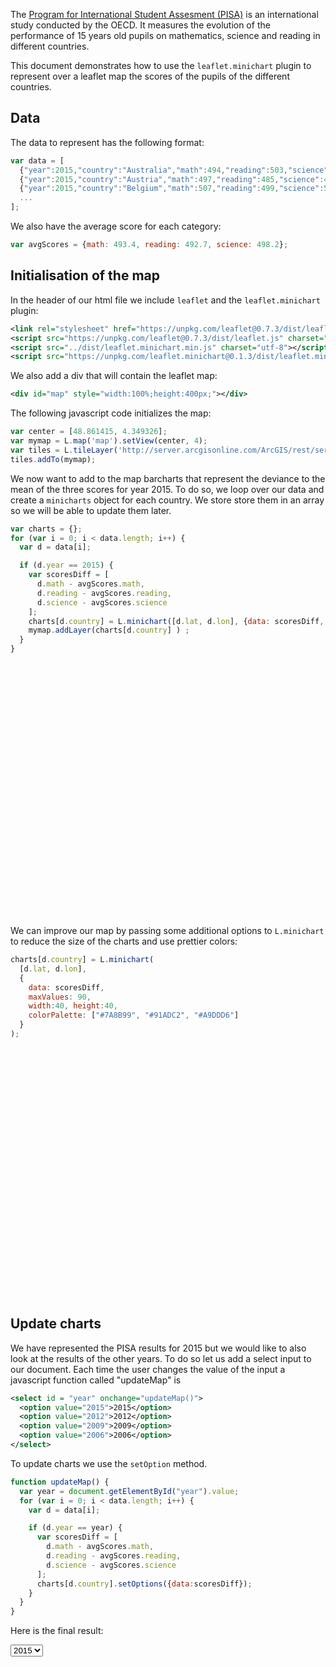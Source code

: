 The [Program for International Student Assesment (PISA)](https://en.wikipedia.org/wiki/Programme_for_International_Student_Assessment) is an international study conducted by the OECD. It measures the evolution of the performance of 15 years old pupils on mathematics, science and reading in different countries.

This document demonstrates how to use the `leaflet.minichart` plugin to represent over a leaflet map the scores of the pupils of the different countries.

## Data

The data to represent has the following format:

```javascript
var data = [
  {"year":2015,"country":"Australia","math":494,"reading":503,"science":510,"lon":133.7751,"lat":-25.2744},
  {"year":2015,"country":"Austria","math":497,"reading":485,"science":495,"lon":14.5501,"lat":47.5162},
  {"year":2015,"country":"Belgium","math":507,"reading":499,"science":502,"lon":4.4699,"lat":50.5039},
  ...
];
```

We also have the average score for each category:

```javascript
var avgScores = {math: 493.4, reading: 492.7, science: 498.2};
```

## Initialisation of the map

In the header of our html file we include `leaflet` and the `leaflet.minichart` plugin:

```xml
<link rel="stylesheet" href="https://unpkg.com/leaflet@0.7.3/dist/leaflet.css" media="screen" title="leaflet">
<script src="https://unpkg.com/leaflet@0.7.3/dist/leaflet.js" charset="utf-8"></script>
<script src="../dist/leaflet.minichart.min.js" charset="utf-8"></script>
<script src="https://unpkg.com/leaflet.minichart@0.1.3/dist/leaflet.minichart.min.js" charset="utf-8"></script>
```

We also add a div that will contain the leaflet map:
```xml
<div id="map" style="width:100%;height:400px;"></div>
```

The following javascript code initializes the map:
```javascript
var center = [48.861415, 4.349326];
var mymap = L.map('map').setView(center, 4);
var tiles = L.tileLayer('http://server.arcgisonline.com/ArcGIS/rest/services/Canvas/World_Light_Gray_Base/MapServer/tile/{z}/{y}/{x}');
tiles.addTo(mymap);
```

We now want to add to the map barcharts that represent the deviance to the mean of the three scores for year 2015. To do so, we loop over our data and create a `minicharts` object for each country. We store
store them in an array so we will be able to update them later.

```javascript
var charts = {};
for (var i = 0; i < data.length; i++) {
  var d = data[i];

  if (d.year == 2015) {
    var scoresDiff = [
      d.math - avgScores.math,
      d.reading - avgScores.reading,
      d.science - avgScores.science
    ];
    charts[d.country] = L.minichart([d.lat, d.lon], {data: scoresDiff, maxValues: 90});
    mymap.addLayer(charts[d.country] ) ;
  }
}
```

<div id="map0" style="width:100%;height:400px;margin-bottom:20px;"></div>

We can improve our map by passing some additional options to `L.minichart` to reduce the size of the charts and use prettier colors:
```javascript
charts[d.country] = L.minichart(
  [d.lat, d.lon],
  {
    data: scoresDiff,
    maxValues: 90,
    width:40, height:40,
    colorPalette: ["#7A8B99", "#91ADC2", "#A9DDD6"]
  }
);
```
<div id="map1" style="width:100%;height:400px;margin-bottom:20px;"></div>

## Update charts

We have represented the PISA results for 2015 but we would like to also look at the results of the other years. To do so let us add a select input to our document. Each time the user changes the value of the input a javascript function called "updateMap" is
```xml
<select id = "year" onchange="updateMap()">
  <option value="2015">2015</option>
  <option value="2012">2012</option>
  <option value="2009">2009</option>
  <option value="2006">2006</option>
</select>
```

To update charts we use the `setOption` method.

```javascript
function updateMap() {
  var year = document.getElementById("year").value;
  for (var i = 0; i < data.length; i++) {
    var d = data[i];

    if (d.year == year) {
      var scoresDiff = [
        d.math - avgScores.math,
        d.reading - avgScores.reading,
        d.science - avgScores.science
      ];
      charts[d.country].setOptions({data:scoresDiff});
    }
  }
}
```
Here is the final result:

<select id = "year" onchange="updateMap()">
  <option value="2015">2015</option>
  <option value="2012">2012</option>
  <option value="2009">2009</option>
  <option value="2006">2006</option>
</select>
<div id="map" style="width:100%;height:600px;margin-bottom:10px;"></div>

<link rel="stylesheet" href="https://unpkg.com/leaflet@0.7.3/dist/leaflet.css" media="screen" title="leaflet">
<script src="https://unpkg.com/leaflet@0.7.3/dist/leaflet.js" charset="utf-8"></script>
<script src="leaflet.minichart.min.js" charset="utf-8"></script>
<script type="text/javascript" src = "js/pisa.js"></script>
